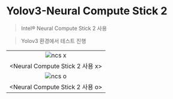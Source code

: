 # Yolov3-Neural Compute Stick 2
 
 >Intel® Neural Compute Stick 2 사용

 >Yolov3 환경에서 테스트 진행


||
|:---:|
|![ncs x](https://user-images.githubusercontent.com/68945145/117907118-3205f800-b311-11eb-8714-59ef7a704bea.png)|
|<Neural Compute Stick 2 사용 x>|
|![ncs o](https://user-images.githubusercontent.com/68945145/117907113-2f0b0780-b311-11eb-9e87-90b123825e92.png)|
|<Neural Compute Stick 2 사용 o>|
